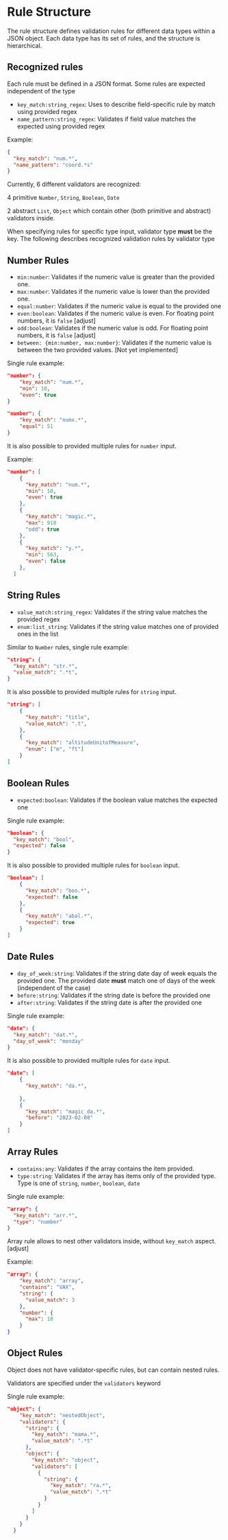 # Rule Structure

The rule structure defines validation rules for different data types within a JSON object. Each data type has its set of rules, and the structure is hierarchical.

## Recognized rules

Each rule must be defined in a JSON format.
Some rules are expected independent of the type

- `key_match:string_regex`: Uses to describe field-specific rule by match using provided regex
- `name_pattern:string_regex`: Validates if field value matches the expected using provided regex

Example:
```json
{
  "key_match": "num.*",
  "name_pattern": "coord.*s"
}
```

Currently, 6 different validators are recognized:

4 primitive 
`Number`, `String`, `Boolean`, `Date`

2 abstract
`List`, `Object` which contain other (both primitive and abstract) validators inside.

When specifying rules for specific type input, validator type **must** be the key.
The following describes recognized validation rules by validator type

## Number Rules

- `min:number`: Validates if the numeric value is greater than the provided one.
- `max:number`: Validates if the numeric value is lower than the provided one.
- `equal:number`: Validates if the numeric value is equal to the provided one
- `even:boolean`: Validates if the numeric value is even. For floating point numbers, it is `false` [adjust]
- `odd:boolean`: Validates if the numeric value is odd. For floating point numbers, it is `false` [adjust]
- `between: {min:number, max:number}`: Validates if the numeric value is between the two provided values. [Not yet implemented]

Single rule example:
```json
"number": {
    "key_match": "num.*",
    "min": 10,
    "even": true
}
```

```json
"number": {
    "key_match": "numx.*",
    "equal": 51
}
```

It is also possible to provided multiple rules for `number` input.

Example:
```json
"number": [
    {
      "key_match": "num.*",
      "min": 10,
      "even": true
    },
    {
      "key_match": "magic.*",
      "max": 910
      "odd": true  
    },
    {
      "key_match": "y.*",
      "min": 563,
      "even": false
    },    
  ]
```

## String Rules

- `value_match:string_regex`: Validates if the string value matches the provided regex
- `enum:list_string`: Validates if the string value matches one of provided ones in the list

Similar to `Number` rules, single rule example:
```json
"string": {
  "key_match": "str.*",
  "value_match": ".*t",
}
```

It is also possible to provided multiple rules for `string` input.

```json
"string": [
    {
      "key_match": "title",
      "value_match": ".t",
    },
    {
      "key_match": "altitudeUnitofMeasure",
      "enum": ["m", "ft"]
    }
]
```

## Boolean Rules

- `expected:boolean`: Validates if the boolean value matches the expected one

Single rule example:
```json
"boolean": {
  "key_match": "bool",
  "expected": false
}
```

It is also possible to provided multiple rules for `boolean` input.

```json
"boolean": [
    {
      "key_match": "boo.*",
      "expected": false
    },
    {
      "key_match": "abal.*",
      "expected": true
    }
]
```

## Date Rules

- `day_of_week:string`: Validates if the string date day of week equals the provided one. The provided date **must** match one of days of the week (independent of the case)
- `before:string`: Validates if the string date is before the provided one
- `after:string`: Validates if the string date is after the provided one

Single rule example:
```json
"date": {
  "key_match": "dat.*",
  "day_of_week": "monday"
}
```

It is also possible to provided multiple rules for `date` input.

```json
"date": [
    {
      "key_match": "da.*",
      
    },
    {
      "key_match": "magic_da.*",
      "before": "2023-02-08"
    }
]
```

## Array Rules

- `contains:any`: Validates if the array contains the item provided.
- `type:string`: Validates if the array has items only of the provided type. Type is one of `string`, `number`, `boolean`, `date`

Single rule example:
```json
"array": {
  "key_match": "arr.*",
  "type": "number"
}
```

Array rule allows to nest other validators inside, without `key_match` aspect. [adjust]

Example: 

```json
"array": {
    "key_match": "array",
    "contains": "VAX",
    "string": {
      "value_match": 3
    },
    "number": {
      "max": 10
    }
}
```

## Object Rules

Object does not have validator-specific rules, but can contain nested rules.

Validators are specified under the `validators` keyword

Single rule example:
```json
"object": {
    "key_match": "nestedObject",
    "validators": {
      "string": {
        "key_match": "mama.*",
        "value_match": ".*t"
      },
      "object": {
        "key_match": "object",
        "validators": [
          {
            "string": {
              "key_match": "ra.*",
              "value_match": ".*t"
            }
          }
        ]
      }
    }
  }
```

